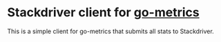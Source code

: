 # Stackdriver client for [go-metrics](https://github.com/rcrowley/go-metrics)

This is a simple client for go-metrics that submits all stats to Stackdriver.
